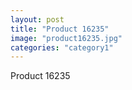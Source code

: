 ```yaml
---
layout: post
title: "Product 16235"
image: "product16235.jpg"
categories: "category1"
---
```

Product 16235
